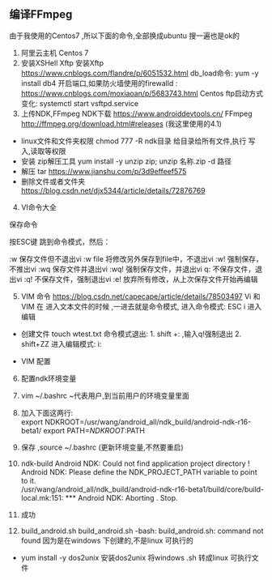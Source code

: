 ## 编译FFmpeg
由于我使用的Centos7 ,所以下面的命令,全部换成ubuntu 搜一遍也是ok的
1. 阿里云主机 Centos 7
2. 安装XSHell Xftp
安装Xftp
https://www.cnblogs.com/flandre/p/6051532.html
db_load命令: yum -y install db4
开启端口,如果防火墙使用的firewalld :
https://www.cnblogs.com/moxiaoan/p/5683743.html
Centos ftp启动方式变化:
systemctl start vsftpd.service
3. 上传NDK,FFmpeg
NDK下载 https://www.androiddevtools.cn/ 
FFmpeg http://ffmpeg.org/download.html#releases (我这里使用的4.1)  
- linux文件和文件夹权限
chmod 777 -R ndk目录   给目录给所有文件,执行 写入,读取等权限
- 安装 zip解压工具
yum install -y  unzip zip;
unzip 名称.zip -d 路径
- 解压 tar
https://www.jianshu.com/p/3d9effeef575
- 删除文件或者文件夹
https://blog.csdn.net/djx5344/article/details/72876769
4. VI命令大全




保存命令

按ESC键 跳到命令模式，然后：

:w 保存文件但不退出vi
:w file 将修改另外保存到file中，不退出vi
:w! 强制保存，不推出vi
:wq 保存文件并退出vi
:wq! 强制保存文件，并退出vi
q: 不保存文件，退出vi
:q! 不保存文件，强制退出vi
:e! 放弃所有修改，从上次保存文件开始再编辑

5. VIM 命令
https://blog.csdn.net/capecape/article/details/78503497
Vi 和VIM 在 进入文本文件的时候 ,一进去就是命令模式, 
进入命令模式: ESC
i 进入编辑

- 创建文件 
touch wtest.txt
命令模式退出: 1.  shift +: ,输入q!强制退出  2.  shift+ZZ
进入编辑模式: i:

- VIM 配置

6. 配置ndk环境变量
1. vim ~/.bashrc  ~代表用户,到当前用户的环境变量里面
2. 加入下面这两行:  
export NDKROOT=/usr/wang/android_all/ndk_build/android-ndk-r16-beta1/
export PATH=$NDKROOT:$PATH
3. 保存 ,source ~/.bashrc (更新环境变量,不然要重启)
4. ndk-build 
Android NDK: Could not find application project directory !    
Android NDK: Please define the NDK_PROJECT_PATH variable to point to it.    
/usr/wang/android_all/ndk_build/android-ndk-r16-beta1/build/core/build-local.mk:151: *** Android NDK: Aborting    .  Stop.  

5. 成功

7. build_android.sh
build_android.sh
-bash: build_android.sh: command not found
因为是在windows 下创建的,不是linux 可执行的
- yum install -y dos2unix   安装dos2unix
将windows .sh 转成linux 可执行文件



